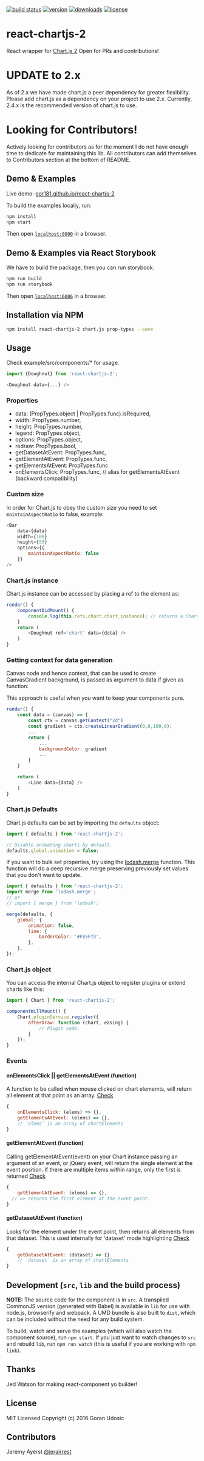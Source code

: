 [![build status](	https://img.shields.io/travis/gor181/react-chartjs-2.svg?branch=master&style=flat-square)](https://travis-ci.org/gor181/react-chartjs-2)
[![version](https://img.shields.io/npm/v/react-chartjs-2.svg?style=flat-square)](https://www.npmjs.com/package/react-chartjs-2)
[![downloads](https://img.shields.io/npm/dm/react-chartjs-2.svg?style=flat-square)](https://npm-stat.com/charts.html?package=react-chartjs-2&from=2016-01-01)
[![license](https://img.shields.io/github/license/mashape/apistatus.svg?style=flat-square)](http://opensource.org/licenses/MIT)

# react-chartjs-2

React wrapper for [Chart.js 2](http://www.chartjs.org/docs/#getting-started)
Open for PRs and contributions!

# UPDATE to 2.x
As of 2.x we have made chart.js a peer dependency for greater flexibility. Please add chart.js as a dependency on your project to use 2.x. Currently, 2.4.x is the recommended version of chart.js to use.

# Looking for Contributors!
Actively looking for contributors as for the moment I do not have enough time to dedicate for maintaining this lib.
All contributors can add themselves to Contributors section at the bottom of README.

## Demo & Examples

Live demo: [gor181.github.io/react-chartjs-2](http://gor181.github.io/react-chartjs-2/)

To build the examples locally, run:

```bash
npm install
npm start
```

Then open [`localhost:8000`](http://localhost:8000) in a browser.

## Demo & Examples via React Storybook

We have to build the package, then you can run storybook.

```bash
npm run build
npm run storybook
```

Then open [`localhost:6006`](http://localhost:6006) in a browser.


## Installation via NPM

```bash
npm install react-chartjs-2 chart.js prop-types --save
```


## Usage

Check example/src/components/* for usage.

```js
import {Doughnut} from 'react-chartjs-2';

<Doughnut data={...} />
```

### Properties

* data: (PropTypes.object | PropTypes.func).isRequired,
* width: PropTypes.number,
* height: PropTypes.number,
* legend: PropTypes.object,
* options: PropTypes.object,
* redraw: PropTypes.bool,
* getDatasetAtEvent: PropTypes.func,
* getElementAtEvent: PropTypes.func,
* getElementsAtEvent: PropTypes.func
* onElementsClick: PropTypes.func, // alias for getElementsAtEvent (backward compatibility)

### Custom size
In order for Chart.js to obey the custom size you need to set `maintainAspectRatio` to false, example:

```js
<Bar
	data={data}
	width={100}
	height={50}
	options={{
		maintainAspectRatio: false
	}}
/>
```

### Chart.js instance
Chart.js instance can be accessed by placing a ref to the element as:

```js
render() {
	componentDidMount() {
		console.log(this.refs.chart.chart_instance); // returns a Chart.js instance reference
	}
	return (
		<Doughnut ref='chart' data={data} />
	)
}
```

### Getting context for data generation
Canvas node and hence context, that can be used to create CanvasGradient background,
is passed as argument to data if given as function:

This approach is useful when you want to keep your components pure.

```js
render() {
	const data = (canvas) => {
		const ctx = canvas.getContext("2d")
		const gradient = ctx.createLinearGradient(0,0,100,0);
		...
		return {
			...
			backgroundColor: gradient
			...
		}
	}

	return (
		<Line data={data} />
	)
}
```

### Chart.js Defaults
Chart.js defaults can be set by importing the `defaults` object:

```javascript
import { defaults } from 'react-chartjs-2';

// Disable animating charts by default.
defaults.global.animation = false;
```

If you want to bulk set properties, try using the [lodash.merge](https://lodash.com/docs/#merge) function. This function will do a deep recursive merge preserving previously set values that you don't want to update.

```js
import { defaults } from 'react-chartjs-2';
import merge from 'lodash.merge';
// or
// import { merge } from 'lodash';

merge(defaults, {
	global: {
  		animation: false,
		line: {
			borderColor: '#F85F73',
		},
	},
});
```

### Chart.js object

You can access the internal Chart.js object to register plugins or extend charts like this:

```JavaScript
import { Chart } from 'react-chartjs-2';

componentWillMount() {
	Chart.pluginService.register({
		afterDraw: function (chart, easing) {
			// Plugin code.
		}
	});
}
```

### Events

#### onElementsClick || getElementsAtEvent (function)

A function to be called when mouse clicked on chart elememts, will return all element at that point as an array. [Check](https://github.com/chartjs/Chart.js/blob/master/docs/09-Advanced.md#getelementsatevente)

```js
{
	onElementsClick: (elems) => {},
	getElementsAtEvent: (elems) => {},
	// `elems` is an array of chartElements
}

```
#### getElementAtEvent (function)

Calling getElementAtEvent(event) on your Chart instance passing an argument of an event, or jQuery event, will return the single element at the event position. If there are multiple items within range, only the first is returned [Check](https://github.com/chartjs/Chart.js/blob/master/docs/09-Advanced.md#getelementatevente)

```js
{
	getElementAtEvent: (elems) => {},
  // => returns the first element at the event point.
}
```

#### getDatasetAtEvent (function)

Looks for the element under the event point, then returns all elements from that dataset. This is used internally for 'dataset' mode highlighting [Check](https://github.com/chartjs/Chart.js/blob/master/docs/09-Advanced.md#getdatasetatevente)

```js
{
	getDatasetAtEvent: (dataset) => {}
	// `dataset` is an array of chartElements
}
```

## Development (`src`, `lib` and the build process)

**NOTE:** The source code for the component is in `src`. A transpiled CommonJS version (generated with Babel) is available in `lib` for use with node.js, browserify and webpack. A UMD bundle is also built to `dist`, which can be included without the need for any build system.

To build, watch and serve the examples (which will also watch the component source), run `npm start`. If you just want to watch changes to `src` and rebuild `lib`, run `npm run watch` (this is useful if you are working with `npm link`).

## Thanks

Jed Watson for making react-component yo builder!

## License

MIT Licensed
Copyright (c) 2016 Goran Udosic

## Contributors
Jeremy Ayerst [@jerairrest](https://github.com/jerairrest)
